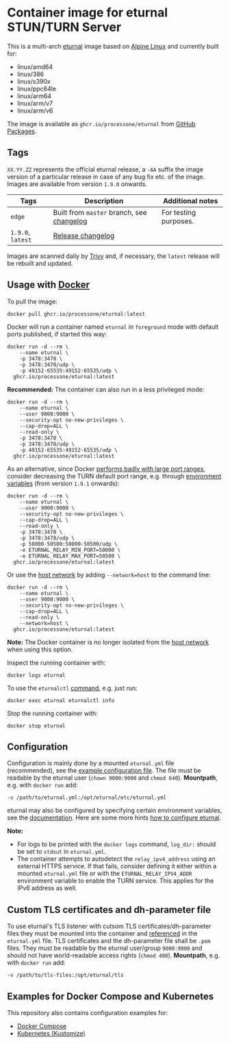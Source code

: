 # Container image for eturnal STUN/TURN Server

This is a multi-arch [eturnal](https://eturnal.net/) image based on [Alpine Linux](https://alpinelinux.org) and currently built for:

* linux/amd64
* linux/386
* linux/s390x
* linux/ppc64le
* linux/arm64
* linux/arm/v7
* linux/arm/v6

The image is available as `ghcr.io/processone/eturnal` from [GitHub Packages](https://github.com/processone/eturnal/pkgs/container/eturnal).

## Tags

`XX.YY.ZZ` represents the official eturnal release, a `-AA` suffix the image version of a particular release in case of any bug fix etc. of the image. Images are available from version `1.9.0` onwards.

| Tags  | Description  | Additional notes  |
| ------------ | ------------ | ------------ |
| `edge`  | Built from `master` branch, see [changelog](https://github.com/processone/eturnal/blob/master/CHANGELOG.md)  | For testing purposes.  |
| `1.9.0`, `latest`  | [Release changelog](https://github.com/processone/eturnal/releases/tag/1.9.0)  |   |

Images are scanned daily by [Trivy](https://www.aquasec.com/products/trivy) and, if necessary, the `latest` release will be rebuilt and updated.

## Usage with [Docker](https://www.docker.com)

To pull the image:

    docker pull ghcr.io/processone/eturnal:latest

Docker will run a container named `eturnal` in `foreground` mode with default ports published, if started this way:

```shell
docker run -d --rm \
    --name eturnal \
    -p 3478:3478 \
    -p 3478:3478/udp \
    -p 49152-65535:49152-65535/udp \
  ghcr.io/processone/eturnal:latest
```

**Recommended:** The container can also run in a less privileged mode:

```shell
docker run -d --rm \
    --name eturnal \
    --user 9000:9000 \
    --security-opt no-new-privileges \
    --cap-drop=ALL \
    --read-only \
    -p 3478:3478 \
    -p 3478:3478/udp \
    -p 49152-65535:49152-65535/udp \
  ghcr.io/processone/eturnal:latest
```

As an alternative, since Docker [performs badly with large port ranges](https://github.com/instrumentisto/coturn-docker-image/issues/3), consider decreasing the TURN default port range, e.g. through [environment variables](https://eturnal.net/documentation/#Environment_Variables) (from version `1.9.1` onwards):

```shell
docker run -d --rm \
    --name eturnal \
    --user 9000:9000 \
    --security-opt no-new-privileges \
    --cap-drop=ALL \
    --read-only \
    -p 3478:3478 \
    -p 3478:3478/udp \
    -p 50000-50500:50000-50500/udp \
    -e ETURNAL_RELAY_MIN_PORT=50000 \
    -e ETURNAL_RELAY_MAX_PORT=50500 \
  ghcr.io/processone/eturnal:latest
```

Or use the [host network](https://docs.docker.com/network/host/) by adding `--network=host` to the command line:

```shell
docker run -d --rm \
    --name eturnal \
    --user 9000:9000 \
    --security-opt no-new-privileges \
    --cap-drop=ALL \
    --read-only \
    --network=host \
  ghcr.io/processone/eturnal:latest
```

**Note:** The Docker container is no longer isolated from the [host network](https://docs.docker.com/network/host/) when using this option.

Inspect the running container with:

    docker logs eturnal

To use the `eturnalctl` [command](https://eturnal.net/documentation/#Operation), e.g. just run:

    docker exec eturnal eturnalctl info

Stop the running container with:

    docker stop eturnal

## Configuration

Configuration is mainly done by a mounted `eturnal.yml` file (recommended), see the [example configuration file](https://github.com/processone/eturnal/blob/master/config/eturnal.yml). The file must be readable by the eturnal user (`chown 9000:9000` and `chmod 640`). **Mountpath**, e.g. with `docker run` add:

    -v /path/to/eturnal.yml:/opt/eturnal/etc/eturnal.yml

eturnal may also be configured by specifying certain environment variables, see the [documentation](https://eturnal.net/documentation/#Environment_Variables). Here are some more hints [how to configure eturnal](https://eturnal.net/documentation/#Global_Configuration).

**Note:** 

* For logs to be printed with the `docker logs` command, `log_dir:` should be set to `stdout` in `eturnal.yml`.
* The container attempts to autodetect the `relay_ipv4_address` using an external HTTPS service. If that fails, consider defining it either within a mounted `eturnal.yml` file or with the `ETURNAL_RELAY_IPV4_ADDR` environment variable to enable the TURN service. This applies for the IPv6 address as well.

## Custom TLS certificates and dh-parameter file

To use eturnal's TLS listener with cutsom TLS certificates/dh-parameter files they must be mounted into the container and [referenced](https://eturnal.net/documentation/#tls_crt_file) in the `eturnal.yml` file. TLS certificates and the dh-parameter file shall be `.pem` files. They must be readable by the eturnal user/group `9000:9000` and should not have world-readable access rights (`chmod 400`). **Mountpath**, e.g. with `docker run` add:

    -v /path/to/tls-files:/opt/eturnal/tls

## Examples for Docker Compose and Kubernetes

This repository also contains configuration examples for:

* [Docker Compose](https://github.com/processone/eturnal/tree/master/docker-k8s/examples/docker-compose)
* [Kubernetes (Kustomize)](https://github.com/processone/eturnal/tree/master/docker-k8s/examples/kubernetes-kustomize)
